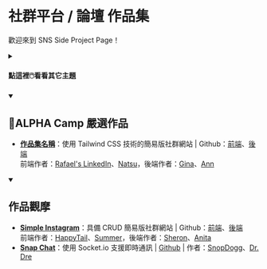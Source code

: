 # 社群平台 / 論壇 作品集

歡迎來到 SNS Side Project Page！
<details id=0>
  <summary><h4>點這裡🖱️看看其它主題</h4></summary>
  
  - [**電商平台**](https://github.com/annwangtwn/SideProjects/blob/main/README-EC.md) **(零售/外送/購票/行程)**
  - [**部落格 / CMS (內容管理)**](https://github.com/annwangtwn/SideProjects/commit/7fc28affd272c2e31fd4495940629a0103d61d8f)
  - [**形象網站 / 官方網站**](https://github.com/annwangtwn/SideProjects/blob/main/README-Brand.md)
  - [**影音 / 串流平台**](https://github.com/annwangtwn/SideProjects/blob/main/README-Stream.md) **(YouTube, Netflix, KKstream)**
  - [**生活工具類**](https://github.com/annwangtwn/SideProjects/blob/main/README-Tool.md)
  - [**遊戲**](https://github.com/annwangtwn/SideProjects/blob/main/README-Game.md)
  - [**其他主題**](https://github.com/annwangtwn/SideProjects/blob/main/README-Others.md)
  - [**新手友善作品集範例**](https://github.com/annwangtwn/SideProjects/blob/main/README-Beginners.md) 無痛開始著手自己的作品集😃
</details>
  
<details id=1 open>
<summary><h2>💎ALPHA Camp 嚴選作品</h2></summary>

  - [**作品集名稱**](https://yhosutun2490.github.io/Simple-Twitter-Natsu/home)：使用 Tailwind CSS 技術的簡易版社群網站 | Github：[前端](https://github.com/hackergrrl/art-of-readme)、[後端](https://github.com/hackergrrl/art-of-readme)</br>
  前端作者：[Rafael's LinkedIn](https://www.linkedin.com/in/annwangtaiwan)、[Natsu](https://www.linkedin.com/in/annwangtaiwan)，後端作者：[Gina](https://www.linkedin.com/in/annwangtaiwan)、[Ann](https://www.linkedin.com/in/annwangtaiwan)</br>
  
  
</details>

<details id=2 open>
<summary><h2>作品觀摩</h2></summary>

  - [**Simple Instagram**](https://yhosutun2490.github.io/Simple-Twitter-Natsu/home)：具備 CRUD 簡易版社群網站 | Github：[前端](https://github.com/hackergrrl/art-of-readme)、[後端](https://github.com/hackergrrl/art-of-readme)</br>
  前端作者：[HappyTail](https://www.linkedin.com/in/annwangtaiwan)、[Summer](https://www.linkedin.com/in/annwangtaiwan)，後端作者：[Sheron](https://www.linkedin.com/in/annwangtaiwan)、[Anita](https://www.linkedin.com/in/annwangtaiwan)</br>
  - [**Snap Chat**](https://yhosutun2490.github.io/Simple-Twitter-Natsu/home)：使用 Socket.io 支援即時通訊 | [Github](https://github.com/hackergrrl/art-of-readme) | 作者：[SnopDogg](https://www.linkedin.com/in/annwangtaiwan)、[Dr. Dre](https://www.linkedin.com/in/annwangtaiwan)</br>
  
</details>

